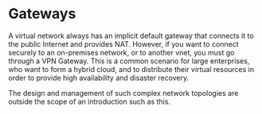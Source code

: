 Gateways
========
A virtual network always has an implicit default gateway that connects
it to the public Internet and provides NAT.  However, if you want to
connect securely to an on-premises network, or to another vnet, you must
go through a VPN Gateway.  This is a common scenario for large enterprises,
who want to form a hybrid cloud, and to distribute their virtual resources
in order to provide high availability and disaster recovery.

The design and management of such complex network topologies are outside
the scope of an introduction such as this.

